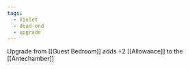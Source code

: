 ```yaml
---
tags:
  - Violet
  - dead-end
  - upgrade
---
```

Upgrade from [[Guest Bedroom]]
adds +2 [[Allowance]] to the [[Antechamber]]


